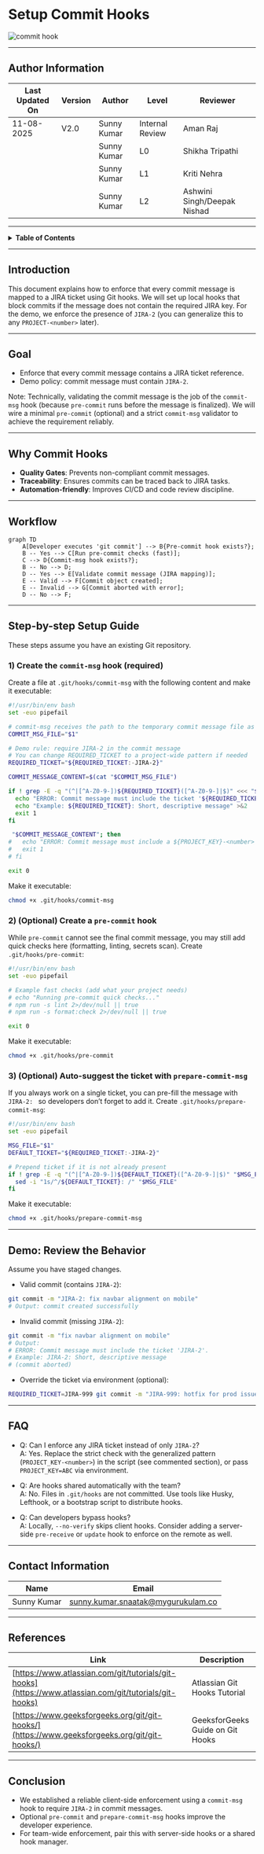 # Setup Commit Hooks

![commit hook](https://github.com/user-attachments/assets/72fb696e-b86f-4744-9cfe-cfb31ebb0f97)

---

## Author Information
| Last Updated On | Version | Author           | Level           | Reviewer               |
|-----------------|---------|------------------|-----------------|------------------------|
| 11-08-2025      | V2.0    | Sunny Kumar      | Internal Review | Aman Raj               |
|                 |         | Sunny Kumar      | L0              | Shikha Tripathi                 |
|                 |         | Sunny Kumar      | L1              | Kriti Nehra            |
|                 |         | Sunny Kumar      | L2              | Ashwini Singh/Deepak Nishad |

---

<details>
  <summary><strong>Table of Contents</strong></summary>

- [Introduction](#introduction)  
- [Goal](#goal)  
- [Why Commit Hooks](#why-commit-hooks)
- [Workflow](#workflow)
- [Step-by-step Setup Guide](#step-by-step-setup-guide)
- [FAQ](#faq)  
- [Contact Information](#contact-information)  
- [References](#references)  
- [Conclusion](#conclusion)

</details>

---

## Introduction

This document explains how to enforce that every commit message is mapped to a JIRA ticket using Git hooks. We will set up local hooks that block commits if the message does not contain the required JIRA key. For the demo, we enforce the presence of `JIRA-2` (you can generalize this to any `PROJECT-<number>` later).

---

## Goal

- Enforce that every commit message contains a JIRA ticket reference.  
- Demo policy: commit message must contain `JIRA-2`.

Note: Technically, validating the commit message is the job of the `commit-msg` hook (because `pre-commit` runs before the message is finalized). We will wire a minimal `pre-commit` (optional) and a strict `commit-msg` validator to achieve the requirement reliably.

---

## Why Commit Hooks

- **Quality Gates**: Prevents non-compliant commit messages.  
- **Traceability**: Ensures commits can be traced back to JIRA tasks.  
- **Automation-friendly**: Improves CI/CD and code review discipline.

---

## Workflow

```mermaid
graph TD
    A[Developer executes 'git commit'] --> B{Pre-commit hook exists?};
    B -- Yes --> C[Run pre-commit checks (fast)];
    C --> D{Commit-msg hook exists?};
    B -- No --> D;
    D -- Yes --> E[Validate commit message (JIRA mapping)];
    E -- Valid --> F[Commit object created];
    E -- Invalid --> G[Commit aborted with error];
    D -- No --> F;
```

---

## Step-by-step Setup Guide

These steps assume you have an existing Git repository.

### 1) Create the `commit-msg` hook (required)

Create a file at `.git/hooks/commit-msg` with the following content and make it executable:

```bash
#!/usr/bin/env bash
set -euo pipefail

# commit-msg receives the path to the temporary commit message file as $1
COMMIT_MSG_FILE="$1"

# Demo rule: require JIRA-2 in the commit message
# You can change REQUIRED_TICKET to a project-wide pattern if needed
REQUIRED_TICKET="${REQUIRED_TICKET:-JIRA-2}"

COMMIT_MESSAGE_CONTENT=$(cat "$COMMIT_MSG_FILE")

if ! grep -E -q "(^|[^A-Z0-9-])${REQUIRED_TICKET}([^A-Z0-9-]|$)" <<< "$COMMIT_MESSAGE_CONTENT"; then
  echo "ERROR: Commit message must include the ticket '${REQUIRED_TICKET}'." >&2
  echo "Example: ${REQUIRED_TICKET}: Short, descriptive message" >&2
  exit 1
fi

 "$COMMIT_MESSAGE_CONTENT"; then
#   echo "ERROR: Commit message must include a ${PROJECT_KEY}-<number> ticket (e.g., ${PROJECT_KEY}-123)." >&2
#   exit 1
# fi

exit 0
```

Make it executable:

```bash
chmod +x .git/hooks/commit-msg
```

### 2) (Optional) Create a `pre-commit` hook

While `pre-commit` cannot see the final commit message, you may still add quick checks here (formatting, linting, secrets scan). Create `.git/hooks/pre-commit`:

```bash
#!/usr/bin/env bash
set -euo pipefail

# Example fast checks (add what your project needs)
# echo "Running pre-commit quick checks..."
# npm run -s lint 2>/dev/null || true
# npm run -s format:check 2>/dev/null || true

exit 0
```

Make it executable:

```bash
chmod +x .git/hooks/pre-commit
```

### 3) (Optional) Auto-suggest the ticket with `prepare-commit-msg`

If you always work on a single ticket, you can pre-fill the message with `JIRA-2: ` so developers don’t forget to add it. Create `.git/hooks/prepare-commit-msg`:

```bash
#!/usr/bin/env bash
set -euo pipefail

MSG_FILE="$1"
DEFAULT_TICKET="${REQUIRED_TICKET:-JIRA-2}"

# Prepend ticket if it is not already present
if ! grep -E -q "(^|[^A-Z0-9-])${DEFAULT_TICKET}([^A-Z0-9-]|$)" "$MSG_FILE"; then
  sed -i "1s/^/${DEFAULT_TICKET}: /" "$MSG_FILE"
fi
```

Make it executable:

```bash
chmod +x .git/hooks/prepare-commit-msg
```

---

## Demo: Review the Behavior

Assume you have staged changes.

- Valid commit (contains `JIRA-2`):

```bash
git commit -m "JIRA-2: fix navbar alignment on mobile"
# Output: commit created successfully
```

- Invalid commit (missing `JIRA-2`):

```bash
git commit -m "fix navbar alignment on mobile"
# Output:
# ERROR: Commit message must include the ticket 'JIRA-2'.
# Example: JIRA-2: Short, descriptive message
# (commit aborted)
```

- Override the ticket via environment (optional):

```bash
REQUIRED_TICKET=JIRA-999 git commit -m "JIRA-999: hotfix for prod issue"
```

---

## FAQ

- Q: Can I enforce any JIRA ticket instead of only `JIRA-2`?  
  A: Yes. Replace the strict check with the generalized pattern (`PROJECT_KEY-<number>`) in the script (see commented section), or pass `PROJECT_KEY=ABC` via environment.

- Q: Are hooks shared automatically with the team?  
  A: No. Files in `.git/hooks` are not committed. Use tools like Husky, Lefthook, or a bootstrap script to distribute hooks.

- Q: Can developers bypass hooks?  
  A: Locally, `--no-verify` skips client hooks. Consider adding a server-side `pre-receive` or `update` hook to enforce on the remote as well.

---

## Contact Information

| Name        | Email                                  |
|-------------|----------------------------------------|
| Sunny Kumar | sunny.kumar.snaatak@mygurukulam.co     |

---

## References

| Link                                                                                                           | Description                                      |
|----------------------------------------------------------------------------------------------------------------|--------------------------------------------------|
| [https://www.atlassian.com/git/tutorials/git-hooks](https://www.atlassian.com/git/tutorials/git-hooks)         | Atlassian Git Hooks Tutorial                     |
| [https://www.geeksforgeeks.org/git/git-hooks/](https://www.geeksforgeeks.org/git/git-hooks/)                   | GeeksforGeeks Guide on Git Hooks                 |

---

## Conclusion

- We established a reliable client-side enforcement using a `commit-msg` hook to require `JIRA-2` in commit messages.  
- Optional `pre-commit` and `prepare-commit-msg` hooks improve the developer experience.  
- For team-wide enforcement, pair this with server-side hooks or a shared hook manager.

